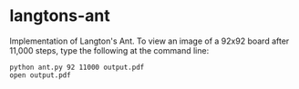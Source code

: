 langtons-ant
============

Implementation of Langton's Ant. To view an image of a 92x92 board
after 11,000 steps, type the following at the command line:

```shell
python ant.py 92 11000 output.pdf
open output.pdf
```

